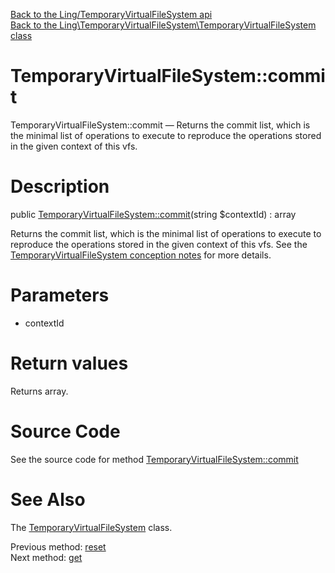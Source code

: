 [Back to the Ling/TemporaryVirtualFileSystem api](https://github.com/lingtalfi/TemporaryVirtualFileSystem/blob/master/doc/api/Ling/TemporaryVirtualFileSystem.md)<br>
[Back to the Ling\TemporaryVirtualFileSystem\TemporaryVirtualFileSystem class](https://github.com/lingtalfi/TemporaryVirtualFileSystem/blob/master/doc/api/Ling/TemporaryVirtualFileSystem/TemporaryVirtualFileSystem.md)


TemporaryVirtualFileSystem::commit
================



TemporaryVirtualFileSystem::commit — Returns the commit list, which is the minimal list of operations to execute to reproduce the operations stored in the given context of this vfs.




Description
================


public [TemporaryVirtualFileSystem::commit](https://github.com/lingtalfi/TemporaryVirtualFileSystem/blob/master/doc/api/Ling/TemporaryVirtualFileSystem/TemporaryVirtualFileSystem/commit.md)(string $contextId) : array




Returns the commit list, which is the minimal list of operations to execute to reproduce the operations stored in the given context of this vfs.
See the [TemporaryVirtualFileSystem conception notes](https://github.com/lingtalfi/TemporaryVirtualFileSystem/blob/master/doc/pages/conception-notes.md) for more details.




Parameters
================


- contextId

    


Return values
================

Returns array.








Source Code
===========
See the source code for method [TemporaryVirtualFileSystem::commit](https://github.com/lingtalfi/TemporaryVirtualFileSystem/blob/master/TemporaryVirtualFileSystem.php#L101-L110)


See Also
================

The [TemporaryVirtualFileSystem](https://github.com/lingtalfi/TemporaryVirtualFileSystem/blob/master/doc/api/Ling/TemporaryVirtualFileSystem/TemporaryVirtualFileSystem.md) class.

Previous method: [reset](https://github.com/lingtalfi/TemporaryVirtualFileSystem/blob/master/doc/api/Ling/TemporaryVirtualFileSystem/TemporaryVirtualFileSystem/reset.md)<br>Next method: [get](https://github.com/lingtalfi/TemporaryVirtualFileSystem/blob/master/doc/api/Ling/TemporaryVirtualFileSystem/TemporaryVirtualFileSystem/get.md)<br>

